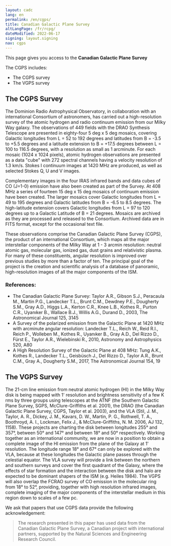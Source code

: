 ```yaml
---
layout: cadc
lang: en
permalink: /en/cgps/
title: Canadian Galactic Plane Survey
altLangPage: /fr/rcpg/
dateModified: 2022-06-17
signing: layout.signing
nav: cgps
---
```

<p>This page gives you access to the <strong>Canadian Galactic Plane Survey</strong></p>
<p> The CGPS includes: </p>
<ul>
	<li>The CGPS survey</li>
	<li>The VGPS survey</li>
</ul>
<h2> The CGPS Survey </h2>
<p>
The Dominion Radio Astrophysical Observatory, in collaboration with an international Consortium of astronomers, has carried out a high-resolution survey of the atomic hydrogen and radio continuum emission from our Milky Way galaxy. The observations of 449 fields with the DRAO Synthesis Telescope are presented in eighty-four 5 deg x 5 deg mosaics, covering Galactic longitudes from L = 52 to 192 degrees and latitudes from B = -3.5 to +5.5 degrees and a latitude extension to B = +17.5 degrees between L = 100 to 116.5 degrees, with a resolution as small as 1 arcminute. For each mosaic (1024 x 1024 pixels), atomic hydrogen observations are presented as a data "cube" with 272 spectral channels having a velocity resolution of 1.3 km/s. Stokes I continuum images at 1420 MHz are produced, as well as selected Stokes Q, U and V images. 
</p>
<p>
Complementary images in the four IRAS infrared bands and data cubes of CO (J=1-0) emission have also been created as part of the Survey. At 408 MHz a series of fourteen 15 deg x 15 deg mosaics of continuum emission have been created. The larger mosaics cover Galactic longitudes from L = 49 to 195 degrees and Galactic latitudes from B = -6.5 to 8.5 degrees. The high-latitude extension covers Galactic longitudes from L = 97 to 120 degrees up to a Galactic Latitude of B = 21 degrees. Mosaics are archived as they are processed and released to the Consortium. Archived data are in FITS format, except for the occasional text file.
</p>
<p>
These observations comprise the Canadian Galactic Plane Survey (CGPS), the product of an international Consortium, which maps all the major interstellar components of the Milky Way at 1 - 3 arcmin resolution: neutral atomic gas, molecular gas, ionized gas, dust grains and relativistic plasma. For many of these constituents, angular resolution is improved over previous studies by more than a factor of ten. The principal goal of the project is the creation and scientific analysis of a database of panoramic, high-resolution images of all the major components of the ISM. 
</p>
<h3>References: </h3>
<ul>
	<li>The Canadian Galactic Plane Survey: Taylor A.R., Gibson S.J., Peracaula M., Martin P.G., Landecker T.L., Brunt C.M., Dewdney P.E., Dougherty S.M., Gray A.D., Higgs L.A., Kerton C.R., Knee L.B., Kothes R., Purton C.R., Uyanıker B., Wallace B.J., Willis A.G., Durand D., 2003, The Astronomical Journal 125, 3145</li>
	<li>A Survey of the polarized emission from the Galactic Plane at 1420 MHz with arcminute angular resolution: Landecker T.L., Reich W., Reid R.I., Reich P., Wolleben M., Kothes R., Uyanıker B., Gray A.D., Del Rizzo D., Fürst E., Taylor A.R., Wielebinski R., 2010, Astronomy and Astrophysics 520, A80</li>
	<li>A High Resolution Survey of the Galactic Plane at 408 MHz: Tung A.K., Kothes R., Landecker T.L., Geisbüsch J., Del Rizzo D., Taylor A.R., Brunt C.M., Gray A., Dougherty S.M., 2017, The Astronomical Journal 154, 19</li>
</ul>
<h2> The VGPS Survey </h2>
<p>
The 21-cm line emission from neutral atomic hydrogen (HI) in the Milky Way disk is being mapped with 1' resolution and brightness sensitivity of a few K rms by three groups using telescopes at the ATNF (the Southern Galactic Plane Survey, SGPS, McClure-Griffiths et al. 2001), the DRAO (the Canadian Galactic Plane Survey, CGPS, Taylor et al. 2003), and the VLA (Stil, J. M., Taylor, A. R., Dickey, J. M., Kavars, D. W., Martin, P. G., Rothwell, T. A., Boothroyd, A. I., Lockman, Felix J., & McClure-Griffiths, N. M. 2006, AJ 132, 1158). These projects are charting the disk between longitudes 255&deg; and 357&deg;, between 50&deg; and 147&deg; and between 18&deg; and 50&deg; respectively. Working together as an international community, we are now in a position to obtain a complete image of the HI emission from the plane of the Galaxy at 1' resolution. The longitude range 18&deg; and 67&deg; can only be explored with the VLA, because at these longitudes the Galactic plane passes through the celestial equator. The VLA survey will provide a link between the northern and southern surveys and cover the first quadrant of the Galaxy, where the effects of star formation and the interaction between the disk and halo are expected to be dominant shapers of the ISM (e.g. Heiles 1984). The VGPS will also overlap the FCRAO survey of CO emission in the molecular ring from 18&deg; to 52&deg;, providing, together with high resolution infrared images, complete imaging of the major components of the interstellar medium in this region down to scales of a few pc.
</p>
<p>
We ask that papers that use CGPS data provide the following acknowledgement:
</p>
<blockquote>
The research presented in this paper has used data from the Canadian Galactic Plane Survey, a Canadian project with international partners, supported by the Natural Sciences and Engineering Research Council.
</blockquote>
